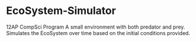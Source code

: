 # EcoSystem-Simulator
12AP CompSci Program
A small environment with both predator and prey. Simulates the EcoSystem over time based on the initial conditions provided.

